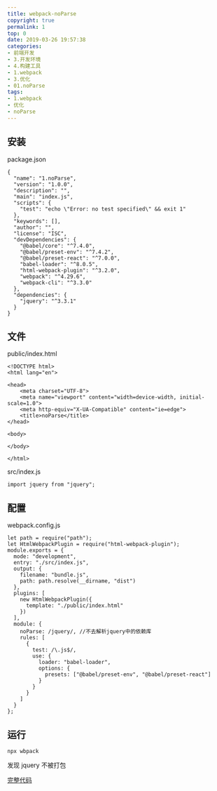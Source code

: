 ```yaml
---
title: webpack-noParse
copyright: true
permalink: 1
top: 0
date: 2019-03-26 19:57:38
categories:
- 前端开发
- 3.开发环境
- 4.构建工具
- 1.webpack
- 3.优化
- 01.noParse
tags:
- 1.webpack
- 优化
- noParse
---
```


## 安装

package.json

```
{
  "name": "1.noParse",
  "version": "1.0.0",
  "description": "",
  "main": "index.js",
  "scripts": {
    "test": "echo \"Error: no test specified\" && exit 1"
  },
  "keywords": [],
  "author": "",
  "license": "ISC",
  "devDependencies": {
    "@babel/core": "^7.4.0",
    "@babel/preset-env": "^7.4.2",
    "@babel/preset-react": "^7.0.0",
    "babel-loader": "^8.0.5",
    "html-webpack-plugin": "^3.2.0",
    "webpack": "^4.29.6",
    "webpack-cli": "^3.3.0"
  },
  "dependencies": {
    "jquery": "^3.3.1"
  }
}
```

## 文件

public/index.html

```
<!DOCTYPE html>
<html lang="en">

<head>
    <meta charset="UTF-8">
    <meta name="viewport" content="width=device-width, initial-scale=1.0">
    <meta http-equiv="X-UA-Compatible" content="ie=edge">
    <title>noParse</title>
</head>

<body>

</body>

</html>
```

src/index.js

```
import jquery from "jquery";
```

## 配置

webpack.config.js

```
let path = require("path");
let HtmlWebpackPlugin = require("html-webpack-plugin");
module.exports = {
  mode: "development",
  entry: "./src/index.js",
  output: {
    filename: "bundle.js",
    path: path.resolve(__dirname, "dist")
  },
  plugins: [
    new HtmlWebpackPlugin({
      template: "./public/index.html"
    })
  ],
  module: {
    noParse: /jquery/, //不去解析jquery中的依赖库
    rules: [
      {
        test: /\.js$/,
        use: {
          loader: "babel-loader",
          options: {
            presets: ["@babel/preset-env", "@babel/preset-react"]
          }
        }
      }
    ]
  }
};
```

## 运行

```
npx wbpack
```

发现 jquery 不被打包

[完整代码](https://github.com/zhoubichuan/frontend-note/tree/master/3.dev/3.scaffolding/1.webpack/3.optimize/1.noParse)
